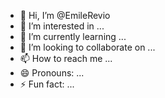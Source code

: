 - 👋 Hi, I’m @EmileRevio
- 👀 I’m interested in ...
- 🌱 I’m currently learning ...
- 💞️ I’m looking to collaborate on ...
- 📫 How to reach me ...
- 😄 Pronouns: ...
- ⚡ Fun fact: ...

<!---
EmileRevio/EmileRevio is a ✨ special ✨ repository because its `README.md` (this file) appears on your GitHub profile.
You can click the Preview link to take a look at your changes.
--->
